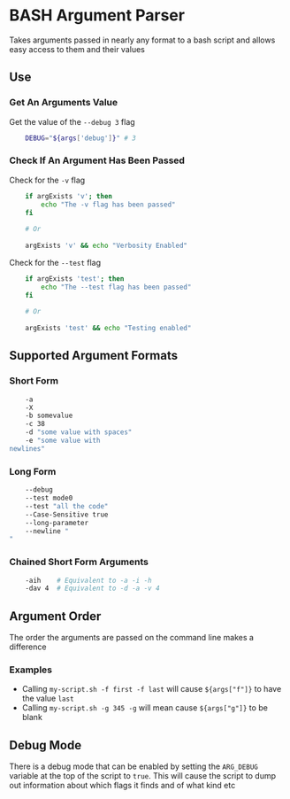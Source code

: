 # BASH Argument Parser

Takes arguments passed in nearly any format to a bash script and allows easy access to them and their values

## Use

### Get An Arguments Value

Get the value of the `--debug 3` flag

```bash
	DEBUG="${args['debug']}" # 3
```

### Check If An Argument Has Been Passed

Check for the `-v` flag

```bash
	if argExists 'v'; then
    	echo "The -v flag has been passed"
    fi
    
    # Or
    
    argExists 'v' && echo "Verbosity Enabled"
```

Check for the `--test` flag

```bash
	if argExists 'test'; then
    	echo "The --test flag has been passed"
    fi
    
    # Or
    
    argExists 'test' && echo "Testing enabled"
```

## Supported Argument Formats

### Short Form

```bash
	-a
	-X
	-b somevalue
	-c 38
	-d "some value with spaces"
	-e "some value with
newlines"
```

### Long Form

```bash
	--debug
	--test mode0
	--test "all the code"
	--Case-Sensitive true
	--long-parameter
	--newline "
"
```

### Chained Short Form Arguments

```bash
	-aih	# Equivalent to -a -i -h
	-dav 4	# Equivalent to -d -a -v 4
```

## Argument Order

The order the arguments are passed on the command line makes a difference

### Examples

* Calling `my-script.sh -f first -f last` will cause `${args["f"]}` to have the value `last`
* Calling `my-script.sh -g 345 -g` will mean cause `${args["g"]}` to be blank

## Debug Mode

There is a debug mode that can be enabled by setting the `ARG_DEBUG` variable at the top of the script to `true`.
This will cause the script to dump out information about which flags it finds and of what kind etc